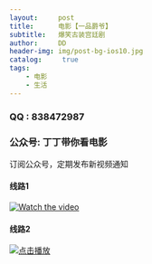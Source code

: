```yaml
---
layout:     post
title:      电影【一品爵爷】
subtitle:   爆笑古装宫廷剧
author:     DD
header-img: img/post-bg-ios10.jpg
catalog: 	 true
tags:
    - 电影
    - 生活
---
```



### QQ : 838472987
### 公众号: 丁丁带你看电影
 订阅公众号，定期发布新视频通知
 
#### 线路1
[![Watch the video](https://yabaowang.github.io/img/bofang.jpg)](http://28xx.top/index.php/vod/play/id/20982/sid/1/nid/1.html)
#### 线路2
[![点击播放](https://raw.githubusercontent.com/yabaowang/yabaowang.github.io/master/img/bofang.jpg)](http://28xx.top/index.php/vod/play/id/20982/sid/1/nid/1.html)
